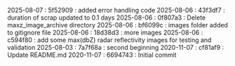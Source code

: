 2025-08-07 : 5f52909 : added error handling code
2025-08-06 : 43f3df7 : duration of scrap updated to 0.1 days
2025-08-06 : 0f807a3 : Delete maxz_image_archive directory
2025-08-06 : bf6099c : images folder added to gitignore file
2025-08-06 : 18d38d3 : more images
2025-08-06 : c594f80 : add some max(dbZ) radar reflectivity images for testing and validation
2025-08-03 : 7a7f68a : second beginning
2020-11-07 : cf81af9 : Update README.md
2020-11-07 : 6694743 : Initial commit
